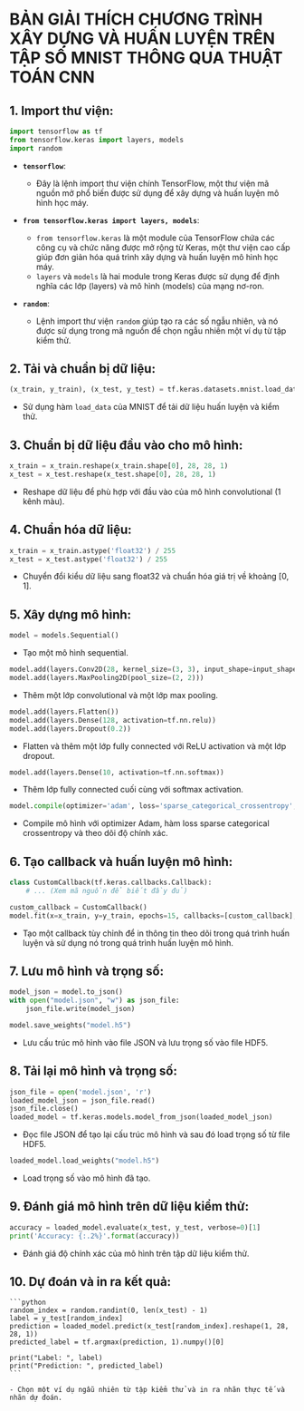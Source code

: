 # **BẢN GIẢI THÍCH CHƯƠNG TRÌNH XÂY DỰNG VÀ HUẤN LUYỆN TRÊN TẬP SỐ MNIST THÔNG QUA THUẬT TOÁN CNN**


## 1. **Import thư viện:**
   ```python
   import tensorflow as tf
   from tensorflow.keras import layers, models
   import random
   ```

   *  **`tensorflow`**:
      - Đây là lệnh import thư viện chính TensorFlow, một thư viện mã nguồn mở phổ biến được sử dụng để xây dựng và huấn luyện mô hình học máy.

   *  **`from tensorflow.keras import layers, models`**:
      - `from tensorflow.keras` là một module của TensorFlow chứa các công cụ và chức năng được mở rộng từ Keras, một thư viện cao cấp giúp đơn giản hóa quá trình xây dựng và huấn luyện mô hình học máy.
      - `layers` và `models` là hai module trong Keras được sử dụng để định nghĩa các lớp (layers) và mô hình (models) của mạng nơ-ron.

   *  **`random`**:
      - Lệnh import thư viện `random` giúp tạo ra các số ngẫu nhiên, và nó được sử dụng trong mã nguồn để chọn ngẫu nhiên một ví dụ từ tập kiểm thử.

## 2. **Tải và chuẩn bị dữ liệu:**
   ```python
   (x_train, y_train), (x_test, y_test) = tf.keras.datasets.mnist.load_data()
   ```

   - Sử dụng hàm `load_data` của MNIST để tải dữ liệu huấn luyện và kiểm thử.

## 3. **Chuẩn bị dữ liệu đầu vào cho mô hình:**
   ```python
   x_train = x_train.reshape(x_train.shape[0], 28, 28, 1)
   x_test = x_test.reshape(x_test.shape[0], 28, 28, 1)
   ```

   - Reshape dữ liệu để phù hợp với đầu vào của mô hình convolutional (1 kênh màu).

## 4. **Chuẩn hóa dữ liệu:**
   ```python
   x_train = x_train.astype('float32') / 255
   x_test = x_test.astype('float32') / 255
   ```

   - Chuyển đổi kiểu dữ liệu sang float32 và chuẩn hóa giá trị về khoảng [0, 1].

## 5. **Xây dựng mô hình:**
   ```python
   model = models.Sequential()
   ```

   - Tạo một mô hình sequential.

   ```python
   model.add(layers.Conv2D(28, kernel_size=(3, 3), input_shape=input_shape))
   model.add(layers.MaxPooling2D(pool_size=(2, 2)))
   ```

   - Thêm một lớp convolutional và một lớp max pooling.

   ```python
   model.add(layers.Flatten())
   model.add(layers.Dense(128, activation=tf.nn.relu))
   model.add(layers.Dropout(0.2))
   ```

   - Flatten và thêm một lớp fully connected với ReLU activation và một lớp dropout.

   ```python
   model.add(layers.Dense(10, activation=tf.nn.softmax))
   ```

   - Thêm lớp fully connected cuối cùng với softmax activation.

   ```python
   model.compile(optimizer='adam', loss='sparse_categorical_crossentropy', metrics=['accuracy'])
   ```

   - Compile mô hình với optimizer Adam, hàm loss sparse categorical crossentropy và theo dõi độ chính xác.

## 6. **Tạo callback và huấn luyện mô hình:**
   ```python
   class CustomCallback(tf.keras.callbacks.Callback):
       # ... (Xem mã nguồn để biết đầy đủ)

   custom_callback = CustomCallback()
   model.fit(x=x_train, y=y_train, epochs=15, callbacks=[custom_callback], verbose=0)
   ```

   - Tạo một callback tùy chỉnh để in thông tin theo dõi trong quá trình huấn luyện và sử dụng nó trong quá trình huấn luyện mô hình.

## 7. **Lưu mô hình và trọng số:**
   ```python
   model_json = model.to_json()
   with open("model.json", "w") as json_file:
       json_file.write(model_json)

   model.save_weights("model.h5")
   ```

   - Lưu cấu trúc mô hình vào file JSON và lưu trọng số vào file HDF5.

## 8. **Tải lại mô hình và trọng số:**
   ```python
   json_file = open('model.json', 'r')
   loaded_model_json = json_file.read()
   json_file.close()
   loaded_model = tf.keras.models.model_from_json(loaded_model_json)
   ```

   - Đọc file JSON để tạo lại cấu trúc mô hình và sau đó load trọng số từ file HDF5.

   ```python
   loaded_model.load_weights("model.h5")
   ```

   - Load trọng số vào mô hình đã tạo.

## 9. **Đánh giá mô hình trên dữ liệu kiểm thử:**
   ```python
   accuracy = loaded_model.evaluate(x_test, y_test, verbose=0)[1]
   print('Accuracy: {:.2%}'.format(accuracy))
   ```

   - Đánh giá độ chính xác của mô hình trên tập dữ liệu kiểm thử.

## 10. **Dự đoán và in ra kết quả:**
    ```python
    random_index = random.randint(0, len(x_test) - 1)
    label = y_test[random_index]
    prediction = loaded_model.predict(x_test[random_index].reshape(1, 28, 28, 1))
    predicted_label = tf.argmax(prediction, 1).numpy()[0]

    print("Label: ", label)
    print("Prediction: ", predicted_label)
    ```

    - Chọn một ví dụ ngẫu nhiên từ tập kiểm thử và in ra nhãn thực tế và nhãn dự đoán. 